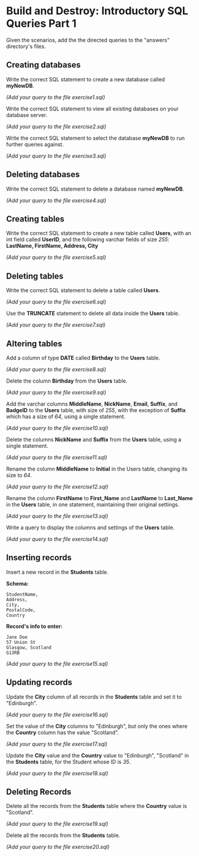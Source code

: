 # Build and Destroy: Introductory SQL Queries Part 1

Given the scenarios, add the the directed queries to the "answers" directory's files.

## Creating databases

Write the correct SQL statement to create a new database called **myNewDB**.

*(Add your query to the file exercise1.sql)*

Write the correct SQL statement to view all existing databases on your database server.

*(Add your query to the file exercise2.sql)*


Write the correct SQL statement to select the database **myNewDB** to run further queries against.

*(Add your query to the file exercise3.sql)*

## Deleting databases

Write the correct SQL statement to delete a database named **myNewDB**.

*(Add your query to the file exercise4.sql)*

## Creating tables

Write the correct SQL statement to create a new table called **Users**, with an int field called **UserID**, and the following varchar fields of size *255*: **LastName, FirstName, Address, City**

*(Add your query to the file exercise5.sql)*

## Deleting tables

Write the correct SQL statement to delete a table called **Users**.

*(Add your query to the file exercise6.sql)*


Use the **TRUNCATE** statement to delete all data inside the **Users** table.

*(Add your query to the file exercise7.sql)*

## Altering tables

Add a column of type **DATE** called **Birthday** to the **Users** table.

*(Add your query to the file exercise8.sql)*

Delete the column **Birthday** from the **Users** table.

*(Add your query to the file exercise9.sql)*
  
Add the varchar columns **MiddleName**, **NickName**, **Email**, **Suffix**, and **BadgeID** to the **Users** table, with size of *255*, with the exception of **Suffix** which has a size of *64*, using a single statement. 

*(Add your query to the file exercise10.sql)*

Delete the columns **NickName** and **Suffix** from the **Users** table, using a single statement.

*(Add your query to the file exercise11.sql)*

Rename the column **MiddleName** to **Initial** in the Users table, changing its size to *64*.

*(Add your query to the file exercise12.sql)*

Rename the column **FirstName** to **First_Name** and **LastName** to **Last_Name** in the **Users** table, in one statement, maintaining their original settings.

*(Add your query to the file exercise13.sql)*

Write a query to display the columns and settings of the **Users** table.

*(Add your query to the file exercise14.sql)*

## Inserting records

Insert a new record in the **Students** table.

**Schema:**
 
```
StudentName,
Address, 
City, 
PostalCode,
Country
```

**Record's info to enter:**

```
Jane Doe
57 Union St
Glasgow, Scotland
G13RB
```

*(Add your query to the file exercise15.sql)*


## Updating records
Update the **City** column of all records in the **Students** table and set it to "Edinburgh".

*(Add your query to the file exercise16.sql)*
 
 Set the value of the **City** columns to "Edinburgh", but only the ones where the **Country** column has the value "Scotland".

*(Add your query to the file exercise17.sql)*

Update the **City** value and the **Country** value to "Edinburgh", "Scotland" in the **Students** table, for the Student whose ID is *35*.

*(Add your query to the file exercise18.sql)*

## Deleting Records
Delete all the records from the **Students** table where the **Country** value is "Scotland".

*(Add your query to the file exercise19.sql)*
 
Delete all the records from the **Students** table.

*(Add your query to the file exercise20.sql)*
